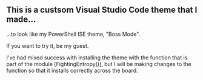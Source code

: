 ## This is a custsom Visual Studio Code theme that I made...
...to look like my PowerShell ISE theme, "Boss Mode". 

If you want to try it, be my guest.

I've had mixed success with installing the theme with the function that is part of the module [FightingEntropy()],
but I will be making changes to the function so that it installs correctly across the board.
